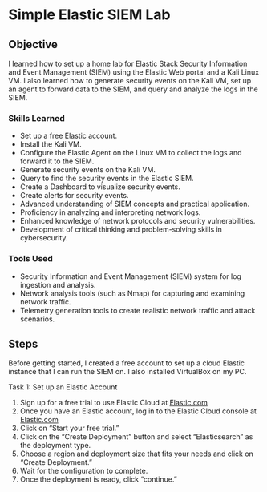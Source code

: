 # Simple Elastic SIEM Lab 

## Objective

I learned how to set up a home lab for Elastic Stack Security Information and Event Management (SIEM) using the Elastic Web portal and a Kali Linux VM. I also learned how to generate security events on the Kali VM, set up an agent to forward data to the SIEM, and query and analyze the logs in the SIEM.

### Skills Learned

- Set up a free Elastic account.
- Install the Kali VM.
- Configure the Elastic Agent on the Linux VM to collect the logs and forward it to the SIEM.
- Generate security events on the Kali VM.
- Query to find the security events in the Elastic SIEM.
- Create a Dashboard to visualize security events.
- Create alerts for security events.
- Advanced understanding of SIEM concepts and practical application.
- Proficiency in analyzing and interpreting network logs.
- Enhanced knowledge of network protocols and security vulnerabilities.
- Development of critical thinking and problem-solving skills in cybersecurity.

### Tools Used

- Security Information and Event Management (SIEM) system for log ingestion and analysis.
- Network analysis tools (such as Nmap) for capturing and examining network traffic.
- Telemetry generation tools to create realistic network traffic and attack scenarios.

## Steps
Before getting started, I created a free account to set up a cloud Elastic instance that I can run the SIEM on.
I also installed VirtualBox on my PC.

Task 1: Set up an Elastic Account

   1. Sign up for a free trial to use Elastic Cloud at <a href="https://cloud.elastic.co/registration">Elastic.com</a>
   2. Once you have an Elastic account, log in to the Elastic Cloud console at <a href="https://cloud.elastic.co.">Elastic.com</a>
   3. Click on “Start your free trial.”
   4. Click on the “Create Deployment” button and select “Elasticsearch” as the deployment type.
   5. Choose a region and deployment size that fits your needs and click on “Create Deployment.”
   6. Wait for the configuration to complete.
   7. Once the deployment is ready, click “continue.”
